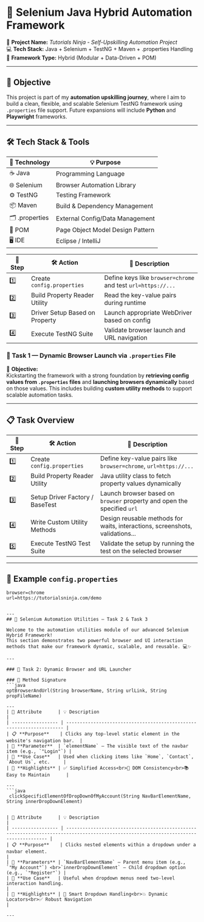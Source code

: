 # 🚀 Selenium Java Hybrid Automation Framework

🎯 **Project Name:** *Tutorials Ninja - Self-Upskilling Automation Project*  
💻 **Tech Stack:** Java + Selenium + TestNG + Maven + .properties Handling  
📁 **Framework Type:** Hybrid (Modular + Data-Driven + POM)

---

## 📌 Objective

This project is part of my **automation upskilling journey**, where I aim to build a clean, flexible, and scalable Selenium TestNG framework using `.properties` file support. Future expansions will include **Python** and **Playwright** frameworks.

---

## 🛠️ Tech Stack & Tools

| 🔧 Technology     | 💡 Purpose                         |
|------------------|------------------------------------|
| ☕ Java           | Programming Language               |
| 🌐 Selenium       | Browser Automation Library         |
| ⚙️ TestNG          | Testing Framework                  |
| 📦 Maven          | Build & Dependency Management      |
| 🗂️ .properties    | External Config/Data Management    |
| 🧪 POM            | Page Object Model Design Pattern   |
| 🖥️ IDE            | Eclipse / IntelliJ                 |



| 🔢 Step | 🛠️ Action                     | 📄 Description                                               |
|--------|-------------------------------|-------------------------------------------------------------|
| 1️⃣     | Create `config.properties`     | Define keys like `browser=chrome` and test `url=https://...` |
| 2️⃣     | Build Property Reader Utility  | Read the key-value pairs during runtime                      |
| 3️⃣     | Driver Setup Based on Property | Launch appropriate WebDriver based on config                 |
| 4️⃣     | Execute TestNG Suite           | Validate browser launch and URL navigation                   |

### 🧪 Task 1 — Dynamic Browser Launch via `.properties` File

📌 **Objective:**  
Kickstarting the framework with a strong foundation by **retrieving config values from `.properties` files** and **launching browsers dynamically** based on those values. This includes building **custom utility methods** to support scalable automation tasks.

---

## 📋 Task Overview

| 🔢 Step | 🛠️ Action                         | 📄 Description                                                                 |
|--------|-----------------------------------|-------------------------------------------------------------------------------|
| 1️⃣     | Create `config.properties`        | Define key-value pairs like `browser=chrome`, `url=https://...`              |
| 2️⃣     | Build Property Reader Utility     | Java utility class to fetch property values dynamically                      |
| 3️⃣     | Setup Driver Factory / BaseTest   | Launch browser based on `browser` property and open the specified `url`      |
| 4️⃣     | Write Custom Utility Methods      | Design reusable methods for waits, interactions, screenshots, validations... |
| 5️⃣     | Execute TestNG Test Suite         | Validate the setup by running the test on the selected browser               |

---

## 🔑 Example `config.properties`

```properties
browser=chrome
url=https://tutorialsninja.com/demo


---
## 🚀 Selenium Automation Utilities – Task 2 & Task 3

Welcome to the automation utilities module of our advanced Selenium Hybrid Framework!  
This section demonstrates two powerful browser and UI interaction methods that make our framework dynamic, scalable, and reusable. 💻✨

---

### 📌 Task 2: Dynamic Browser and URL Launcher

### 🔧 Method Signature
```java
optBrowserAndUrl(String browserName, String urlLink, String propFileName)

---
| 🔑 Attribute      | 💡 Description                                                        |
| ----------------- | --------------------------------------------------------------------- |
| 📋 **Purpose**    | Clicks any top-level static element in the website's navigation bar.  |
| 🧩 **Parameter**  | `elementName` – The visible text of the navbar item (e.g., `"Login"`) |
| 💼 **Use Case**   | Used when clicking items like `Home`, `Contact`, `About Us`, etc.     |
| 💎 **Highlights** | ✅ Simplified Access<br>🎯 DOM Consistency<br>📚 Easy to Maintain      |

---
```java
 clickSpecificElementOfDropDownOfMyAccount(String NavBarElementName, String innerDropDownElement)


| 🔑 Attribute      | 💡 Description                                                                                                                        |
| ----------------- | ------------------------------------------------------------------------------------------------------------------------------------- |
| 📋 **Purpose**    | Clicks nested elements within a dropdown under a navbar element.                                                                      |
| 🧩 **Parameters** | `NavBarElementName` – Parent menu item (e.g., `"My Account"`) <br>`innerDropDownElement` – Child dropdown option (e.g., `"Register"`) |
| 💼 **Use Case**   | Useful when dropdown menus need two-level interaction handling.                                                                       |
| 💎 **Highlights** | 🧠 Smart Dropdown Handling<br>💥 Dynamic Locators<br>✅ Robust Navigation                                                              |

---
